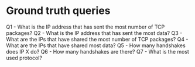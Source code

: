# Ground truth queries

Q1 - What is the IP address that has sent the most number of TCP packages?
Q2 - What is the IP address that has sent the most data?
Q3 - What are the IPs that have shared the most number of TCP packages?
Q4 - What are the IPs that have shared most data?
Q5 - How many handshakes does IP X do?
Q6 - How many handshakes are there?
Q7 - What is the most used protocol?
